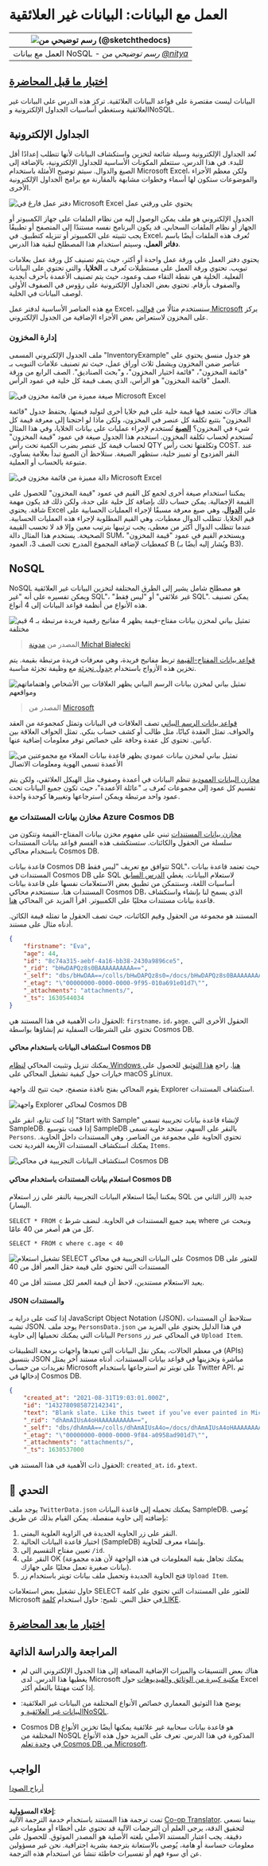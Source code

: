 <!--
CO_OP_TRANSLATOR_METADATA:
{
  "original_hash": "c182e87f9f80be7e7cdffc7b40bbfccf",
  "translation_date": "2025-09-06T06:22:10+00:00",
  "source_file": "2-Working-With-Data/06-non-relational/README.md",
  "language_code": "ar"
}
-->
# العمل مع البيانات: البيانات غير العلائقية

|![رسم توضيحي من [(@sketchthedocs)](https://sketchthedocs.dev) ](../../sketchnotes/06-NoSQL.png)|
|:---:|
|العمل مع بيانات NoSQL - _رسم توضيحي من [@nitya](https://twitter.com/nitya)_ |

## [اختبار ما قبل المحاضرة](https://ff-quizzes.netlify.app/en/ds/quiz/10)

البيانات ليست مقتصرة على قواعد البيانات العلائقية. تركز هذه الدرس على البيانات غير العلائقية وستغطي أساسيات الجداول الإلكترونية وNoSQL.

## الجداول الإلكترونية

تُعد الجداول الإلكترونية وسيلة شائعة لتخزين واستكشاف البيانات لأنها تتطلب إعدادًا أقل للبدء. في هذا الدرس، ستتعلم المكونات الأساسية للجداول الإلكترونية، بالإضافة إلى الصيغ والدوال. سيتم توضيح الأمثلة باستخدام Microsoft Excel، ولكن معظم الأجزاء والموضوعات ستكون لها أسماء وخطوات مشابهة بالمقارنة مع برامج الجداول الإلكترونية الأخرى.

![دفتر عمل فارغ في Microsoft Excel يحتوي على ورقتي عمل](../../../../2-Working-With-Data/06-non-relational/images/parts-of-spreadsheet.png)

الجدول الإلكتروني هو ملف يمكن الوصول إليه من نظام الملفات على جهاز الكمبيوتر أو الجهاز أو نظام الملفات السحابي. قد يكون البرنامج نفسه مستندًا إلى المتصفح أو تطبيقًا يجب تثبيته على الكمبيوتر أو تنزيله كتطبيق. في Excel، تُعرف هذه الملفات أيضًا باسم **دفاتر العمل**، وسيتم استخدام هذا المصطلح لبقية هذا الدرس.

يحتوي دفتر العمل على ورقة عمل واحدة أو أكثر، حيث يتم تصنيف كل ورقة عمل بعلامات تبويب. تحتوي ورقة العمل على مستطيلات تُعرف بـ **الخلايا**، والتي تحتوي على البيانات الفعلية. الخلية هي نقطة التقاء صف وعمود، حيث يتم تصنيف الأعمدة بأحرف أبجدية والصفوف بأرقام. تحتوي بعض الجداول الإلكترونية على رؤوس في الصفوف الأولى لوصف البيانات في الخلية.

مع هذه العناصر الأساسية لدفتر عمل Excel، سنستخدم مثالًا من [قوالب Microsoft](https://templates.office.com/) يركز على المخزون لاستعراض بعض الأجزاء الإضافية من الجدول الإلكتروني.

### إدارة المخزون

ملف الجدول الإلكتروني المسمى "InventoryExample" هو جدول منسق يحتوي على عناصر ضمن المخزون ويشمل ثلاث أوراق عمل، حيث تم تصنيف علامات التبويب بـ "قائمة المخزون"، "قائمة اختيار المخزون"، و"بحث الصناديق". الصف الرابع من ورقة العمل "قائمة المخزون" هو الرأس، الذي يصف قيمة كل خلية في عمود الرأس.

![صيغة مميزة من قائمة مخزون في Microsoft Excel](../../../../2-Working-With-Data/06-non-relational/images/formula-excel.png)

هناك حالات تعتمد فيها قيمة خلية على قيم خلايا أخرى لتوليد قيمتها. يحتفظ جدول "قائمة المخزون" بتتبع تكلفة كل عنصر في المخزون، ولكن ماذا لو احتجنا إلى معرفة قيمة كل شيء في المخزون؟ [**الصيغ**](https://support.microsoft.com/en-us/office/overview-of-formulas-34519a4e-1e8d-4f4b-84d4-d642c4f63263) تُستخدم لإجراء عمليات على بيانات الخلايا، وفي هذا المثال تُستخدم لحساب تكلفة المخزون. استخدم هذا الجدول صيغة في عمود "قيمة المخزون" لحساب قيمة كل عنصر بضرب الكمية تحت رأس QTY وتكلفتها تحت رأس COST. عند النقر المزدوج أو تمييز خلية، ستظهر الصيغة. ستلاحظ أن الصيغ تبدأ بعلامة يساوي، متبوعة بالحساب أو العملية.

![دالة مميزة من قائمة مخزون في Microsoft Excel](../../../../2-Working-With-Data/06-non-relational/images/function-excel.png)

يمكننا استخدام صيغة أخرى لجمع كل القيم في عمود "قيمة المخزون" للحصول على القيمة الإجمالية. يمكن حساب ذلك بإضافة كل خلية على حدة، ولكن ذلك قد يكون مهمة شاقة. يحتوي Excel على [**الدوال**](https://support.microsoft.com/en-us/office/sum-function-043e1c7d-7726-4e80-8f32-07b23e057f89)، وهي صيغ معرفة مسبقًا لإجراء العمليات الحسابية على قيم الخلايا. تتطلب الدوال معطيات، وهي القيم المطلوبة لإجراء هذه العمليات الحسابية. عندما تتطلب الدوال أكثر من معطى، يجب ترتيبها بترتيب معين وإلا قد لا تحسب القيمة الصحيحة. يستخدم هذا المثال دالة SUM، ويستخدم القيم في عمود "قيمة المخزون" كمعطيات لإضافة المجموع المدرج تحت الصف 3، العمود B (ويُشار إليه أيضًا بـ B3).

## NoSQL

NoSQL هو مصطلح شامل يشير إلى الطرق المختلفة لتخزين البيانات غير العلائقية ويمكن تفسيره على أنه "غير SQL"، "غير علائقي" أو "ليس فقط SQL". يمكن تصنيف هذه الأنواع من أنظمة قواعد البيانات إلى 4 أنواع.

![تمثيل بياني لمخزن بيانات مفتاح-قيمة يظهر 4 مفاتيح رقمية فريدة مرتبطة بـ 4 قيم مختلفة](../../../../2-Working-With-Data/06-non-relational/images/kv-db.png)
> المصدر من [مدونة Michał Białecki](https://www.michalbialecki.com/2018/03/18/azure-cosmos-db-key-value-database-cloud/)

[قواعد بيانات المفتاح-القيمة](https://docs.microsoft.com/en-us/azure/architecture/data-guide/big-data/non-relational-data#keyvalue-data-stores) تربط مفاتيح فريدة، وهي معرفات فريدة مرتبطة بقيمة. يتم تخزين هذه الأزواج باستخدام [جدول تجزئة](https://www.hackerearth.com/practice/data-structures/hash-tables/basics-of-hash-tables/tutorial/) مع وظيفة تجزئة مناسبة.

![تمثيل بياني لمخزن بيانات الرسم البياني يظهر العلاقات بين الأشخاص واهتماماتهم ومواقعهم](../../../../2-Working-With-Data/06-non-relational/images/graph-db.png)
> المصدر من [Microsoft](https://docs.microsoft.com/en-us/azure/cosmos-db/graph/graph-introduction#graph-database-by-example)

[قواعد بيانات الرسم البياني](https://docs.microsoft.com/en-us/azure/architecture/data-guide/big-data/non-relational-data#graph-data-stores) تصف العلاقات في البيانات وتمثل كمجموعة من العقد والحواف. تمثل العقدة كيانًا، مثل طالب أو كشف حساب بنكي. تمثل الحواف العلاقة بين كيانين. تحتوي كل عقدة وحافة على خصائص توفر معلومات إضافية عنها.

![تمثيل بياني لمخزن بيانات عمودي يظهر قاعدة بيانات العملاء مع مجموعتين من الأعمدة تسمى الهوية ومعلومات الاتصال](../../../../2-Working-With-Data/06-non-relational/images/columnar-db.png)

[مخازن البيانات العمودية](https://docs.microsoft.com/en-us/azure/architecture/data-guide/big-data/non-relational-data#columnar-data-stores) تنظم البيانات في أعمدة وصفوف مثل الهيكل العلائقي، ولكن يتم تقسيم كل عمود إلى مجموعات تُعرف بـ "عائلة الأعمدة"، حيث تكون جميع البيانات تحت عمود واحد مرتبطة ويمكن استرجاعها وتغييرها كوحدة واحدة.

### مخازن بيانات المستندات مع Azure Cosmos DB

[مخازن بيانات المستندات](https://docs.microsoft.com/en-us/azure/architecture/data-guide/big-data/non-relational-data#document-data-stores) تبني على مفهوم مخزن بيانات المفتاح-القيمة وتتكون من سلسلة من الحقول والكائنات. ستستكشف هذه القسم قواعد بيانات المستندات باستخدام محاكي Cosmos DB.

قاعدة بيانات Cosmos DB تتوافق مع تعريف "ليس فقط SQL"، حيث تعتمد قاعدة بيانات المستندات في Cosmos DB على SQL لاستعلام البيانات. يغطي [الدرس السابق](../05-relational-databases/README.md) أساسيات اللغة، وسنتمكن من تطبيق بعض الاستعلامات نفسها على قاعدة بيانات المستندات هنا. سنستخدم محاكي Cosmos DB، الذي يسمح لنا بإنشاء واستكشاف قاعدة بيانات مستندات محليًا على الكمبيوتر. اقرأ المزيد عن المحاكي [هنا](https://docs.microsoft.com/en-us/azure/cosmos-db/local-emulator?tabs=ssl-netstd21).

المستند هو مجموعة من الحقول وقيم الكائنات، حيث تصف الحقول ما تمثله قيمة الكائن. أدناه مثال على مستند.

```json
{
    "firstname": "Eva",
    "age": 44,
    "id": "8c74a315-aebf-4a16-bb38-2430a9896ce5",
    "_rid": "bHwDAPQz8s0BAAAAAAAAAA==",
    "_self": "dbs/bHwDAA==/colls/bHwDAPQz8s0=/docs/bHwDAPQz8s0BAAAAAAAAAA==/",
    "_etag": "\"00000000-0000-0000-9f95-010a691e01d7\"",
    "_attachments": "attachments/",
    "_ts": 1630544034
}
```

الحقول ذات الأهمية في هذا المستند هي: `firstname`، `id`، و`age`. الحقول الأخرى التي تحتوي على الشرطات السفلية تم إنشاؤها بواسطة Cosmos DB.

#### استكشاف البيانات باستخدام محاكي Cosmos DB

يمكنك تنزيل وتثبيت المحاكي [لنظام Windows هنا](https://aka.ms/cosmosdb-emulator). راجع [هذا التوثيق](https://docs.microsoft.com/en-us/azure/cosmos-db/local-emulator?tabs=ssl-netstd21#run-on-linux-macos) للحصول على خيارات حول كيفية تشغيل المحاكي على macOS وLinux.

يقوم المحاكي بفتح نافذة متصفح، حيث تتيح لك واجهة Explorer استكشاف المستندات.

![واجهة Explorer لمحاكي Cosmos DB](../../../../2-Working-With-Data/06-non-relational/images/cosmosdb-emulator-explorer.png)

إذا كنت تتابع، انقر على "Start with Sample" لإنشاء قاعدة بيانات تجريبية تسمى SampleDB. إذا قمت بتوسيع SampleDB بالنقر على السهم، ستجد حاوية تسمى `Persons`. تحتوي الحاوية على مجموعة من العناصر، وهي المستندات داخل الحاوية. يمكنك استكشاف المستندات الأربعة الفردية تحت `Items`.

![استكشاف البيانات التجريبية في محاكي Cosmos DB](../../../../2-Working-With-Data/06-non-relational/images/cosmosdb-emulator-persons.png)

#### استعلام بيانات المستندات باستخدام محاكي Cosmos DB

يمكننا أيضًا استعلام البيانات التجريبية بالنقر على زر استعلام SQL جديد (الزر الثاني من اليسار).

`SELECT * FROM c` يعيد جميع المستندات في الحاوية. لنضف شرط where ونبحث عن كل من هم أصغر من 40 عامًا.

`SELECT * FROM c where c.age < 40`

![تشغيل استعلام SELECT على البيانات التجريبية في محاكي Cosmos DB للعثور على المستندات التي تحتوي على قيمة حقل العمر أقل من 40](../../../../2-Working-With-Data/06-non-relational/images/cosmosdb-emulator-persons-query.png)

يعيد الاستعلام مستندين، لاحظ أن قيمة العمر لكل مستند أقل من 40.

#### JSON والمستندات

إذا كنت على دراية بـ JavaScript Object Notation (JSON)، ستلاحظ أن المستندات تشبه JSON. يوجد ملف `PersonsData.json` في هذا الدليل يحتوي على المزيد من البيانات التي يمكنك تحميلها إلى حاوية `Persons` في المحاكي عبر زر `Upload Item`.

في معظم الحالات، يمكن نقل البيانات التي تعيدها واجهات برمجة التطبيقات (APIs) بتنسيق JSON مباشرة وتخزينها في قواعد بيانات المستندات. أدناه مستند آخر يمثل تغريدات من حساب Microsoft على تويتر تم استرجاعها باستخدام Twitter API، ثم إدخالها في Cosmos DB.

```json
{
    "created_at": "2021-08-31T19:03:01.000Z",
    "id": "1432780985872142341",
    "text": "Blank slate. Like this tweet if you’ve ever painted in Microsoft Paint before. https://t.co/cFeEs8eOPK",
    "_rid": "dhAmAIUsA4oHAAAAAAAAAA==",
    "_self": "dbs/dhAmAA==/colls/dhAmAIUsA4o=/docs/dhAmAIUsA4oHAAAAAAAAAA==/",
    "_etag": "\"00000000-0000-0000-9f84-a0958ad901d7\"",
    "_attachments": "attachments/",
    "_ts": 1630537000
```

الحقول ذات الأهمية في هذا المستند هي: `created_at`، `id`، و`text`.

## 🚀 التحدي

يوجد ملف `TwitterData.json` يمكنك تحميله إلى قاعدة البيانات SampleDB. يُوصى بإضافته إلى حاوية منفصلة. يمكن القيام بذلك عن طريق:

1. النقر على زر الحاوية الجديدة في الزاوية العلوية اليمنى.
2. اختيار قاعدة البيانات الحالية (SampleDB) وإنشاء معرف للحاوية.
3. تعيين مفتاح التقسيم إلى `/id`.
4. النقر على OK (يمكنك تجاهل بقية المعلومات في هذه الواجهة لأن هذه مجموعة بيانات صغيرة تعمل محليًا على جهازك).
5. فتح الحاوية الجديدة وتحميل ملف بيانات تويتر باستخدام زر `Upload Item`.

حاول تشغيل بعض استعلامات SELECT للعثور على المستندات التي تحتوي على كلمة Microsoft في حقل النص. تلميح: حاول استخدام [كلمة LIKE](https://docs.microsoft.com/en-us/azure/cosmos-db/sql/sql-query-keywords#using-like-with-the--wildcard-character).

## [اختبار ما بعد المحاضرة](https://ff-quizzes.netlify.app/en/ds/quiz/11)

## المراجعة والدراسة الذاتية

- هناك بعض التنسيقات والميزات الإضافية المضافة إلى هذا الجدول الإلكتروني التي لم يغطيها هذا الدرس. لدى Microsoft [مكتبة كبيرة من الوثائق والفيديوهات](https://support.microsoft.com/excel) حول Excel إذا كنت مهتمًا بالتعلم أكثر.

- يوضح هذا التوثيق المعماري خصائص الأنواع المختلفة من البيانات غير العلائقية: [البيانات غير العلائقية وNoSQL](https://docs.microsoft.com/en-us/azure/architecture/data-guide/big-data/non-relational-data).

- Cosmos DB هو قاعدة بيانات سحابية غير علائقية يمكنها أيضًا تخزين الأنواع المختلفة من NoSQL المذكورة في هذا الدرس. تعرف على المزيد حول هذه الأنواع في [وحدة تعلم Cosmos DB من Microsoft](https://docs.microsoft.com/en-us/learn/paths/work-with-nosql-data-in-azure-cosmos-db/).

## الواجب

[أرباح الصودا](assignment.md)

---

**إخلاء المسؤولية**:  
تمت ترجمة هذا المستند باستخدام خدمة الترجمة الآلية [Co-op Translator](https://github.com/Azure/co-op-translator). بينما نسعى لتحقيق الدقة، يرجى العلم أن الترجمات الآلية قد تحتوي على أخطاء أو معلومات غير دقيقة. يجب اعتبار المستند الأصلي بلغته الأصلية هو المصدر الموثوق. للحصول على معلومات حساسة أو هامة، يُوصى بالاستعانة بترجمة بشرية احترافية. نحن غير مسؤولين عن أي سوء فهم أو تفسيرات خاطئة تنشأ عن استخدام هذه الترجمة.